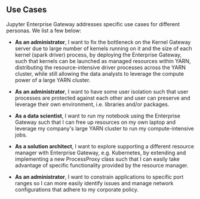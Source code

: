 ## Use Cases

Jupyter Enterprise Gateway addresses specific use cases for different personas.  We list a few below:

- **As an administrator**,  I want to fix the bottleneck on the Kernel Gateway server due to large number of kernels
running on it and the size of each kernel (spark driver) process, by deploying the Enterprise Gateway, such that
kernels can be launched as managed resources within YARN, distributing the resource-intensive driver processes across
the YARN cluster, while still allowing the data analysts to leverage the compute power of a large YARN cluster.

- **As an administrator**, I want to have some user isolation such that user processes are protected against each
other and user can preserve and leverage their own environment, i.e. libraries and/or packages.

- **As a data scientist**, I want to run my notebook using the Enterprise Gateway such that I can free up resources
on my own laptop and leverage my company's large YARN cluster to run my compute-intensive jobs.

- **As a solution architect**, I want to explore supporting a different resource manager with Enterprise Gateway,
e.g. Kubernetes, by extending and implementing a new ProcessProxy class such that I can easily
take advantage of specific functionality provided by the resource manager.

- **As an administrator**, I want to constrain applications to specific port ranges so I can more easily identify
issues and manage network configurations that adhere to my corporate policy.
